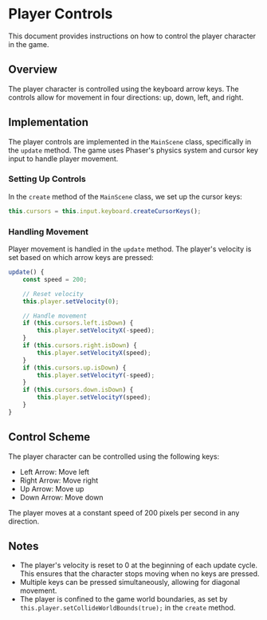 

  # Player Controls

This document provides instructions on how to control the player character in the game.

## Overview

The player character is controlled using the keyboard arrow keys. The controls allow for movement in four directions: up, down, left, and right.

## Implementation

The player controls are implemented in the `MainScene` class, specifically in the `update` method. The game uses Phaser's physics system and cursor key input to handle player movement.

### Setting Up Controls

In the `create` method of the `MainScene` class, we set up the cursor keys:

```javascript
this.cursors = this.input.keyboard.createCursorKeys();
```

### Handling Movement

Player movement is handled in the `update` method. The player's velocity is set based on which arrow keys are pressed:

```javascript
update() {
    const speed = 200;

    // Reset velocity
    this.player.setVelocity(0);

    // Handle movement
    if (this.cursors.left.isDown) {
        this.player.setVelocityX(-speed);
    }
    if (this.cursors.right.isDown) {
        this.player.setVelocityX(speed);
    }
    if (this.cursors.up.isDown) {
        this.player.setVelocityY(-speed);
    }
    if (this.cursors.down.isDown) {
        this.player.setVelocityY(speed);
    }
}
```

## Control Scheme

The player character can be controlled using the following keys:

- Left Arrow: Move left
- Right Arrow: Move right
- Up Arrow: Move up
- Down Arrow: Move down

The player moves at a constant speed of 200 pixels per second in any direction.

## Notes

- The player's velocity is reset to 0 at the beginning of each update cycle. This ensures that the character stops moving when no keys are pressed.
- Multiple keys can be pressed simultaneously, allowing for diagonal movement.
- The player is confined to the game world boundaries, as set by `this.player.setCollideWorldBounds(true);` in the `create` method.

  